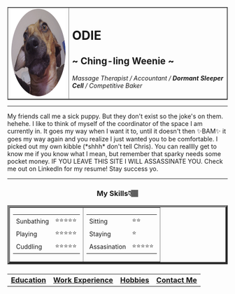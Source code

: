 <!DOCTYPE md>
<html lang="en" dir="ltr">

<head>
  <meta charset="utf-8">
  <title>🥩Odie's Secret Site🥩</title>
</head>

<body>
  <table cellspacing="20" border="none">
    <tr>
      <td>
        <img src="images/chinglingweenie-modified.png" alt="sugardaddyprofilephoto" height="200px" />
      </td>
      <td>
        <h1>ODIE</h1>
        <h2>~ Ching-ling Weenie ~</h2> <!-- "Pootiful" "Overgrown Dustmite With An Attitude" "The Dungeon Dingo"-->
        <p>
          <em>Massage Therapist / Accountant / <strong>Dormant Sleeper Cell</strong> / Competitive Baker</em>
        </p>
      </td>
    </tr>
  </table>
  <hr />
  <p>
    My friends call me a sick puppy. But they don't exist so the joke's on them. hehehe. I like to think of myself of the coordinator of the space I am currently in. It goes my way when I want it to, until it doesn't then ✨BAM✨ it goes my way again
    and you realize I just wanted you to be comfortable. I picked out my own kibble (*shhh* don't tell Chris). You can realllly get to know me if you know what I mean, but remember that sparky needs some pocket money. IF YOU LEAVE THIS SITE I WILL
    ASSASSINATE YOU. Check me out on LinkedIn for my resume! Stay success yo.
  </p>
  <hr />
  <h3 align="center">My Skills👇🏽</h3>
  <table align="center" border="5">
    <tbody>
      <tr>
        <td>
          <table cellspacing="10">
            <tr>
              <td>
                Sunbathing
              </td>
              <td>
                ⭐⭐⭐⭐⭐
              </td>
            </tr>
            <tr>
              <td>
                Playing
              </td>
              <td>
                ⭐⭐⭐⭐⭐
              </td>
            </tr>
            <tr>
              <td>
                Cuddling
              </td>
              <td>
                ⭐⭐⭐⭐⭐
              </td>
            </tr>
          </table>
        </td>
        <td>
          <table cellspacing="10">
            <tr>
              <td>
                Sitting
              </td>
              <td>
                ⭐⭐
              </td>
            </tr>
            <tr>
              <td>
                Staying
              </td>
              <td>
                ⭐
              </td>
            </tr>
            <tr>
              <td>
                Assasination
              </td>
              <td>
                ⭐⭐⭐⭐⭐
              </td>
            </tr>
          </table>
        </td>
      </tr>
    </tbody>
  </table>
  <h3>
    <table cellspacing="20" align="center">
      <tr>
        <td>
          <a href="school.html">Education</a>
        </td>
        <td>
          <a href="jobs.html">Work Experience</a>
        </td>
        <td>
          <a href="hobbies.html">Hobbies</a>
        </td>
        <td>
          <a href="contact.html">Contact Me</a>
        </td>
      </tr>
    </table>
  </h3>
</body>

</html>
